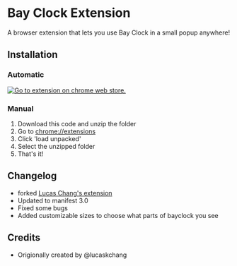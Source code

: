 # Bay Clock Extension

A browser extension that lets you use Bay Clock in a small popup anywhere!

## Installation

### Automatic

[![Go to extension on chrome web store.](https://i.ibb.co/cC5GqgZ/HRs9-MPufa1-J1h5gl-Nhut.png)](https://chromewebstore.google.com/detail/bay-clock/enlcjchkdmmnjlmeagbdeajenmneleid)

### Manual

1. Download this code and unzip the folder
2. Go to [chrome://extensions](chrome://extensions)
3. Click 'load unpacked'
4. Select the unzipped folder
5. That's it!

## Changelog

- forked [Lucas Chang's extension](https://github.com/lucaskchang/bay-clock-extension)
- Updated to manifest 3.0
- Fixed some bugs
- Added customizable sizes to choose what parts of bayclock you see

## Credits

- Origionally created by @lucaskchang
